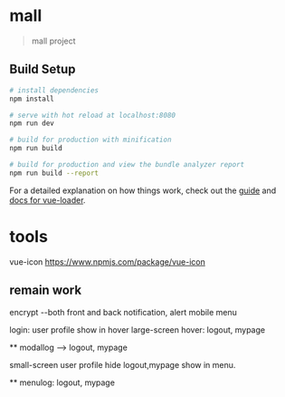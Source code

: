 # mall

> mall project

## Build Setup

``` bash
# install dependencies
npm install

# serve with hot reload at localhost:8080
npm run dev

# build for production with minification
npm run build

# build for production and view the bundle analyzer report
npm run build --report
```

For a detailed explanation on how things work, check out the [guide](http://vuejs-templates.github.io/webpack/) and [docs for vue-loader](http://vuejs.github.io/vue-loader).


# tools
vue-icon 
https://www.npmjs.com/package/vue-icon



## remain work

encrypt --both front and back
notification, alert
mobile menu

login: user profile show in hover
large-screen
hover:  logout, mypage

** modallog --> logout, mypage 

small-screen
user profile hide
logout,mypage show in menu. 

** menulog:  logout, mypage
